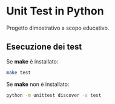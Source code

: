 # Unit Test in Python

Progetto dimostrativo a scopo educativo.

## Esecuzione dei test

Se **make** è installato:

```bash
make test
```

Se **make** non è installato:

```bash
python -m unittest discover -s test
```
